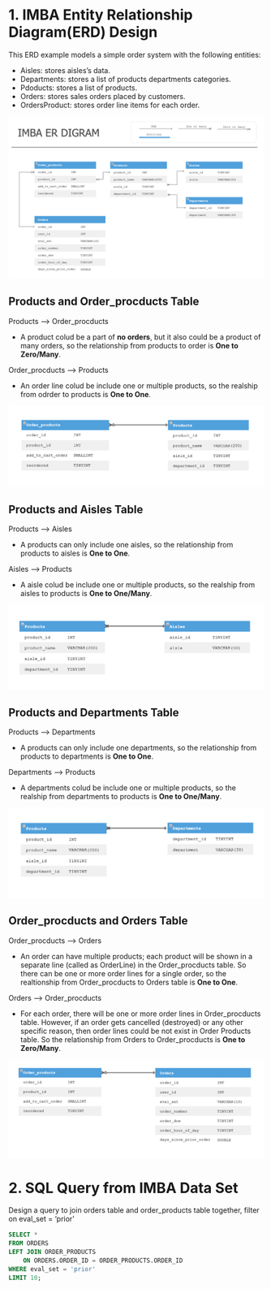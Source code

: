 # 1. IMBA Entity Relationship Diagram(ERD) Design

This ERD example models a simple order system with the following entities:

* Aisles: stores aisles’s data.
* Departments: stores a list of products departments categories.
* Pdoducts: stores a list of products.
* Orders: stores sales orders placed by customers.
* OrdersProduct: stores order line items for each order.

![ER Diagram](https://github.com/miaaaalu/-Sample-ER-diagram-of-a-order-processing-system/blob/master/er_model_assets/ER_model_diagram.png?raw=true)


## Products and Order_procducts Table

Products --> Order_procducts
* A product colud be a part of **no orders**, but it also could be a product of many orders, so the relationship from products to order is **One to Zero/Many**.

Order_procducts --> Products
* An order line colud be include one or multiple products, so the realship from odrder to products is **One to One**.

![ER Diagram](https://github.com/miaaaalu/-Sample-ER-diagram-of-a-order-processing-system/blob/master/er_model_assets/order_products%20-%20Products.png?raw=true)

## Products and Aisles Table

Products --> Aisles
* A products can only include one aisles, so the relationship from products to aisles is **One to One**.

Aisles --> Products
* A aisle colud be include one or multiple products, so the realship from aisles to products is **One to One/Many**.

![ER Diagram](https://github.com/miaaaalu/-Sample-ER-diagram-of-a-order-processing-system/blob/master/er_model_assets/products-aisles.png?raw=true)

## Products and Departments Table 

Products --> Departments
* A products can only include one departments, so the relationship from products to departments is **One to One**.

Departments --> Products
* A departments colud be include one or multiple products, so the realship from departments to products is **One to One/Many**.

![ER Diagram](https://github.com/miaaaalu/-Sample-ER-diagram-of-a-order-processing-system/blob/master/er_model_assets/products-departments.png?raw=true)

## Order_procducts and Orders Table

Order_procducts --> Orders
* An order can have multiple products; each product will be shown in a separate line (called as OrderLine) in the Order_procducts table. So there can be one or more order lines for a single order, so the realtionship from Order_procducts to Orders table is **One to One**.

Orders --> Order_procducts
* For each order, there will be one or more order lines in Order_procducts table. However, if an order gets cancelled (destroyed) or any other specific reason, then order lines could be not exist in Order Products table. So the relationship from Orders to Order_procducts is **One to Zero/Many**.

![ER Diagram](https://github.com/miaaaalu/-Sample-ER-diagram-of-a-order-processing-system/blob/master/er_model_assets/order_products%20-%20orders.png?raw=true)

# 2. SQL Query from IMBA Data Set
Design a query to join orders table and order_products table together, filter on eval_set = ‘prior’
```sql
SELECT * 
FROM ORDERS
LEFT JOIN ORDER_PRODUCTS
    ON ORDERS.ORDER_ID = ORDER_PRODUCTS.ORDER_ID
WHERE eval_set = 'prior'
LIMIT 10;
```